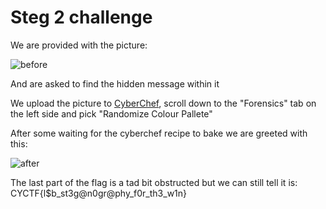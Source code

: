 # Steg 2 challenge
We are provided with the picture:

![before](https://user-images.githubusercontent.com/70701563/97872534-de41a300-1d1e-11eb-9387-eaa68166f86d.png)

And are asked to find the hidden message within it

We upload the picture to [CyberChef](https://gchq.github.io/CyberChef/ "Helpful Tool!"), scroll down to the "Forensics" tab on the left side and pick "Randomize Colour Pallete"

After some waiting for the cyberchef recipe to bake we are greeted with this:

![after](https://user-images.githubusercontent.com/70701563/97872537-deda3980-1d1e-11eb-8467-48d9b3628ea5.png)

The last part of the flag is a tad bit obstructed but we can still tell it is: CYCTF{l$b_st3g@n0gr@phy_f0r_th3_w1n}
